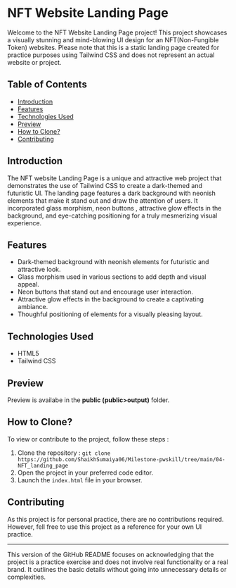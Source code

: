 # NFT Website Landing Page

Welcome to the NFT Website Landing Page project! This project showcases a visually stunning and mind-blowing UI design for an NFT(Non-Fungible Token) websites. Please note that this is a static landing page created for practice purposes using Tailwind CSS and does not represent an actual website or project.

## Table of Contents

- [Introduction](#introduction)
- [Features](#features)
- [Technologies Used](#technologes-used)
- [Preview](#preview)
- [How to Clone?](#how-to-clone)
- [Contributing](#contributing)

## Introduction

The NFT website Landing Page is a unique and attractive web project that demonstrates the use of Tailwind CSS to create a dark-themed and futuristic UI. The landing page features a dark background with neonish elements that make it stand out and draw the attention of users. It incorporated glass morphism, neon buttons , attractive glow effects in the background, and eye-catching positioning for a truly mesmerizing visual experience.

## Features

- Dark-themed background with neonish elements for futuristic and attractive look.
- Glass morphism used in various sections to add depth and visual appeal.
- Neon buttons that stand out and encourage user interaction.
- Attractive glow effects in the background to create a captivating ambiance.
- Thoughful positioning of elements for a visually pleasing layout.

## Technologies Used

- HTML5
- Tailwind CSS

## Preview

Preview is availabe in the __public (public>output)__ folder.

## How to Clone?
To view or contribute to the  project, follow these steps :
 
1. Clone the repository : `git clone https://github.com/ShaikhSumaiya06/Milestone-pwskill/tree/main/04-NFT_landing_page`
1. Open the project in your preferred code editor.
1. Launch the `index.html` file in your browser.

## Contributing

As this project is for personal practice, there are no contributions required. However, fell free to use this project as a reference for your own UI practice.

--- 

This version of the GitHub README focuses on acknowledging that the project is a practice exercise and does not involve real functionality or a real brand. It outlines the basic details without going into unnecessary details or complexities.

